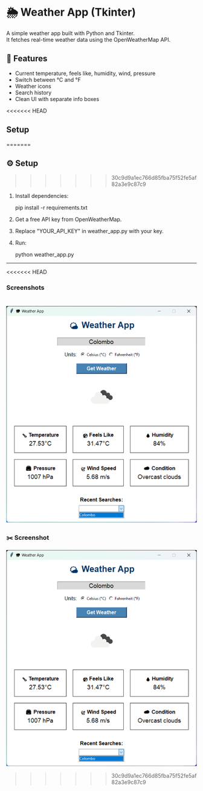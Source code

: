 # 🌦 Weather App (Tkinter)

A simple weather app built with Python and Tkinter.  
It fetches real-time weather data using the OpenWeatherMap API.

## 🚀 Features
- Current temperature, feels like, humidity, wind, pressure
- Switch between °C and °F
- Weather icons
- Search history
- Clean UI with separate info boxes

<<<<<<< HEAD
## Setup
=======
## ⚙️ Setup
>>>>>>> 30c9d9a1ec766d85fba75f52fe5af82a3e9c87c9
1. Install dependencies:
   
   pip install -r requirements.txt

2. Get a free API key from OpenWeatherMap.

3. Replace "YOUR_API_KEY" in weather_app.py with your key.

4. Run:

    python weather_app.py

---

<<<<<<< HEAD
### Screenshots
![Homepage](screenshots/screenshot.png)
=======
### ✂️ Screenshot
![Homepage](screenshots/screenshot.png)
>>>>>>> 30c9d9a1ec766d85fba75f52fe5af82a3e9c87c9
